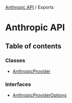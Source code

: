 [Anthropic API](../) / Exports

# Anthropic API

## Table of contents

### Classes

- [AnthropicProvider](classes/AnthropicProvider)

### Interfaces

- [AnthropicProviderOptions](interfaces/AnthropicProviderOptions)
